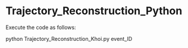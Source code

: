 # Trajectory_Reconstruction_Python
Execute the code as follows:


python Trajectory_Reconstruction_Khoi.py event_ID

